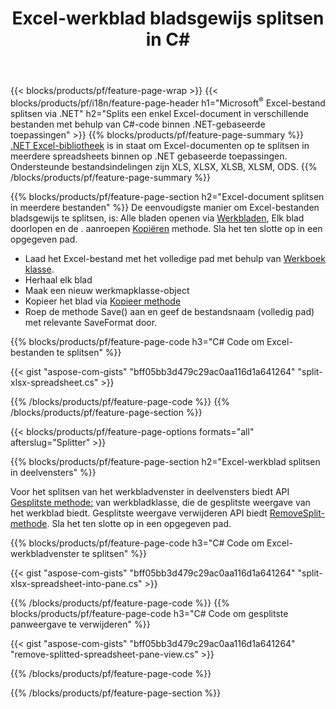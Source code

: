 ﻿---
title: Excel-werkblad bladsgewijs splitsen in C#
url: /nl/net/splitter/
description: C# broncodes waarin wordt uitgelegd hoe u Microsoft Excel-bestanden kunt splitsen in meerdere bestanden in Visual C#.NET-toepassingen
---
{{< blocks/products/pf/feature-page-wrap >}}
{{< blocks/products/pf/i18n/feature-page-header h1="Microsoft<sup>&reg;</sup> Excel-bestand splitsen via .NET" h2="Splits een enkel Excel-document in verschillende bestanden met behulp van C#-code binnen .NET-gebaseerde toepassingen" >}}
{{% blocks/products/pf/feature-page-summary %}}
[.NET Excel-bibliotheek](/cells/net/) is in staat om Excel-documenten op te splitsen in meerdere spreadsheets binnen op .NET gebaseerde toepassingen. Ondersteunde bestandsindelingen zijn XLS, XLSX, XLSB, XLSM, ODS.
{{% /blocks/products/pf/feature-page-summary %}}

{{% blocks/products/pf/feature-page-section h2="Excel-document splitsen in meerdere bestanden" %}}
De eenvoudigste manier om Excel-bestanden bladsgewijs te splitsen, is: Alle bladen openen via [Werkbladen](https://reference.aspose.com/cells/net/aspose.cells/workbook/properties/worksheets), Elk blad doorlopen en de . aanroepen [Kopiëren](https://reference.aspose.com/cells/net/aspose.cells/worksheet/methods/copy) methode. Sla het ten slotte op in een opgegeven pad. 

+ Laad het Excel-bestand met het volledige pad met behulp van [Werkboek klasse](https://reference.aspose.com/cells/net/aspose.cells/workbook).
+ Herhaal elk blad
+ Maak een nieuw werkmapklasse-object
+ Kopieer het blad via [Kopieer methode](https://reference.aspose.com/cells/net/aspose.cells/worksheet/methods/copy)
+ Roep de methode Save() aan en geef de bestandsnaam (volledig pad) met relevante SaveFormat door.

{{% blocks/products/pf/feature-page-code h3="C# Code om Excel-bestanden te splitsen" %}}

{{< gist "aspose-com-gists" "bff05bb3d479c29ac0aa116d1a641264" "split-xlsx-spreadsheet.cs" >}}

{{% /blocks/products/pf/feature-page-code %}}
{{% /blocks/products/pf/feature-page-section %}}

{{< blocks/products/pf/feature-page-options formats="all" afterslug="Splitter" >}}

{{% blocks/products/pf/feature-page-section h2="Excel-werkblad splitsen in deelvensters" %}}

Voor het splitsen van het werkbladvenster in deelvensters biedt API [Gesplitste methode:](https://reference.aspose.com/cells/net/aspose.cells/worksheet/methods/split) van werkbladklasse, die de gesplitste weergave van het werkblad biedt. Gesplitste weergave verwijderen API biedt [RemoveSplit-methode](https://reference.aspose.com/cells/net/aspose.cells/worksheet/methods/removesplit). Sla het ten slotte op in een opgegeven pad. 

{{% blocks/products/pf/feature-page-code h3="C# Code om Excel-werkbladvenster te splitsen" %}}

{{< gist "aspose-com-gists" "bff05bb3d479c29ac0aa116d1a641264" "split-xlsx-spreadsheet-into-pane.cs" >}}

{{% /blocks/products/pf/feature-page-code %}}
{{% blocks/products/pf/feature-page-code h3="C# Code om gesplitste panweergave te verwijderen" %}}

{{< gist "aspose-com-gists" "bff05bb3d479c29ac0aa116d1a641264" "remove-splitted-spreadsheet-pane-view.cs" >}}

{{% /blocks/products/pf/feature-page-code %}}

{{% /blocks/products/pf/feature-page-section %}}
